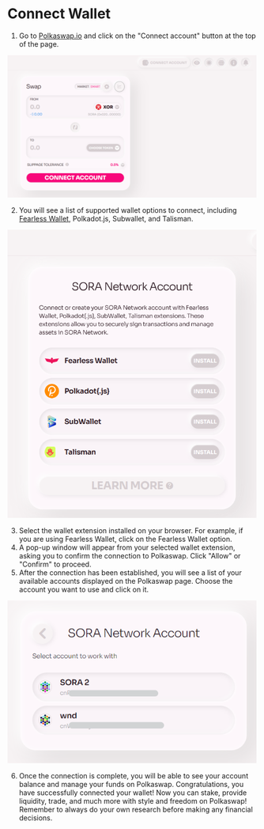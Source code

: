 # Connect Wallet

1. Go to [Polkaswap.io](https://polkaswap.io) and click on the "Connect account" button at the top of the page.

![](.gitbook/assets/connect-wallet.png)

2. You will see a list of supported wallet options to connect, including [Fearless Wallet](https://fearlesswallet.io), Polkadot.js, Subwallet, and Talisman.

![](.gitbook/assets/choose-wallet-to-connect.png)

3. Select the wallet extension installed on your browser. For example, if you are using Fearless Wallet, click on the Fearless Wallet option.
4. A pop-up window will appear from your selected wallet extension, asking you to confirm the connection to Polkaswap. Click "Allow" or "Confirm" to proceed.
5. After the connection has been established, you will see a list of your available accounts displayed on the Polkaswap page. Choose the account you want to use and click on it.

![](.gitbook/assets/select-an-account.png)

6. Once the connection is complete, you will be able to see your account balance and manage your funds on Polkaswap.
   Congratulations, you have successfully connected your wallet! Now you can stake, provide liquidity, trade, and much more with style and freedom on Polkaswap!
   Remember to always do your own research before making any financial decisions.
